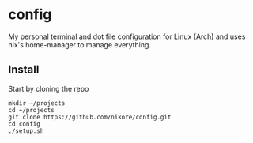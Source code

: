 # config

My personal terminal and dot file configuration for Linux (Arch) and uses nix's home-manager to manage everything.

## Install

Start by cloning the repo

```
mkdir ~/projects
cd ~/projects
git clone https://github.com/nikore/config.git
cd config
./setup.sh
```
